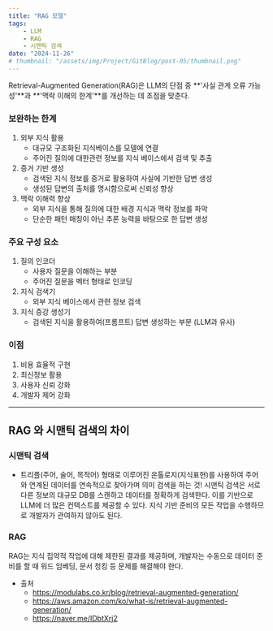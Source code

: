 ```yaml
---
title: "RAG 모델"
tags:
    - LLM
    - RAG
    - 시맨틱 검색
date: "2024-11-26"
# thumbnail: "/assets/img/Project/GitBlog/post-05/thumbnail.png"
---
```


Retrieval-Augmented Generation(RAG)은 LLM의 단점 중 **'사실 관계 오류 가능성'**과 **'맥락 이해의 한계'**를 개선하는 데 초점을 맞춘다.

### 보완하는 한계
1. 외부 지식 활용
    - 대규모 구조화된 지식베이스를 모델에 연결
    - 주어진 질의에 대한관련 정보를 지식 베이스에서 검색 및 추출
2. 증거 기반 생성
    - 검색된 지식 정보를 증거로 활용하여 사실에 기반한 답변 생성
    - 생성된 답변의 출처를 명시함으로써 신뢰성 향상
3. 맥락 이해력 향상
    - 외부 지식을 통해 질의에 대한 배경 지식과 맥락 정보를 파악
    - 단순한 패턴 매칭이 아닌 추론 능력을 바탕으로 한 답변 생성

### 주요 구성 요소
1. 질의 인코더
    - 사용자 질문을 이해하는 부분
    - 주어진 질문을 벡터 형태로 인코딩
2. 지식 검색기
    - 외부 지식 베이스에서 관련 정보 검색
3. 지식 증강 생성기
    - 검색된 지식을 활용하여(프롬프트) 답변 생성하는 부분 (LLM과 유사)

### 이점
1. 비용 효율적 구현
2. 최신정보 활용
3. 사용자 신뢰 강화
4. 개발자 제어 강화

---

## RAG 와 시맨틱 검색의 차이

###  시맨틱 검색
- 트리플(주어, 술어, 목적어) 형태로 이루어진 온톨로지(지식표현)를 사용하여 주어와 연계된 데이터를 연속적으로 찾아가며 의미 검색을 하는 것!
시맨틱 검색은 서로 다른 정보의 대규모 DB를 스캔하고 데이터를 정확하게 검색한다.
이를 기반으로 LLM에 더 많은 컨텍스트를 제공할 수 있다.
지식 기반 준비의 모든 작업을 수행하므로 개발자가 관여하지 않아도 된다.

### RAG
RAG는 지식 집약적 작업에 대해 제한된 결과를 제공하며, 개발자는 수동으로 데이터 준비를 할 때 워드 임베딩, 문서 청킹 등 문제를 해결해야 한다.

- 출처
    - <https://modulabs.co.kr/blog/retrieval-augmented-generation/>
    - <https://aws.amazon.com/ko/what-is/retrieval-augmented-generation/>
    - <https://naver.me/IDbtXrj2>